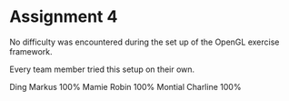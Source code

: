 # Assignment 4

No difficulty was encountered during the set up of the OpenGL exercise framework.

Every team member tried this setup on their own.

Ding Markus 100%
Mamie Robin 100%
Montial Charline 100%
